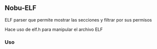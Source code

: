 ## Nobu-ELF
ELF parser que permite mostrar las secciones y filtrar por sus permisos

Hace uso de elf.h para manipular el archivo ELF

### Uso

